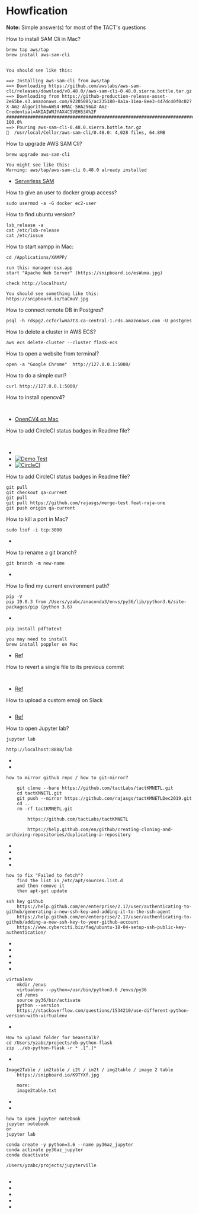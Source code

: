 # Howfication

**Note:** Simple answer(s) for most of the TACT's questions


How to install SAM Cli in Mac?
```
brew tap aws/tap
brew install aws-sam-cli


You should see like this:

==> Installing aws-sam-cli from aws/tap
==> Downloading https://github.com/awslabs/aws-sam-cli/releases/download/v0.48.0//aws-sam-cli-0.48.0.sierra.bottle.tar.gz
==> Downloading from https://github-production-release-asset-2e65be.s3.amazonaws.com/92205085/ac235180-8a1a-11ea-8ee3-447dc40f0c02?X-Amz-Algorithm=AWS4-HMAC-SHA256&X-Amz-Credential=AKIAIWNJYAX4CSVEH53A%2F
######################################################################## 100.0%
==> Pouring aws-sam-cli-0.48.0.sierra.bottle.tar.gz
🍺  /usr/local/Cellar/aws-sam-cli/0.48.0: 4,028 files, 64.8MB
```



How to upgrade AWS SAM Cli?
```
brew upgrade aws-sam-cli
	
You might see like this:
Warning: aws/tap/aws-sam-cli 0.48.0 already installed
```
  * [Serverless SAM](https://docs.aws.amazon.com/serverless-application-model/latest/developerguide/serverless-sam-cli-install-mac.html)



How to give an user to docker group access?
```
sudo usermod -a -G docker ec2-user
```



How to find ubuntu version?
```
lsb_release -a
cat /etc/lsb-release
cat /etc/issue
```



How to start xampp in Mac:
```
cd /Applications/XAMPP/

run this: manager-osx.app
start "Apache Web Server" (https://snipboard.io/esWuma.jpg)

check http://localhost/ 

You should see something like this:
https://snipboard.io/taCmuV.jpg
```



How to connect remote DB in Postgres?
```
psql -h rdspg2.ccforlwma7t3.ca-central-1.rds.amazonaws.com -U postgres
```



How to delete a cluster in AWS ECS?
```
aws ecs delete-cluster --cluster flask-ecs
```



How to open a website from terminal?
```
open -a "Google Chrome"  http://127.0.0.1:5000/
```



How to do a simple curl?
```
curl http://127.0.0.1:5000/
```



How to install opencv4?
```
	
```
  * [OpenCV4 on Mac](https://www.pyimagesearch.com/2018/08/17/install-opencv-4-on-macos/)



How to add CircleCI status badges in Readme file?
```
    
```
  * [](https://circleci.com/docs/2.0/status-badges/)
  * [![Demo Test](https://circleci.com/gh/rajasgs/circleci-demo-apitest.svg?style=svg)](https://circleci.com/gh/rajasgs/circleci-demo-apitest/)
  * [![CircleCI](https://circleci.com/gh/rajasgs/circleci-demo-apitest.svg?style=svg&circle-token=a385a5c7187bc4efbb6156df7c3499f266859657)](https://circleci.com/gh/rajasgs/circleci-demo-apitest/)



How to add CircleCI status badges in Readme file?
```
git pull
git checkout qa-current
git pull
git pull https://github.com/rajasgs/merge-test feat-raja-one
git push origin qa-current

```



How to kill a port in Mac?
```
sudo lsof -i tcp:3000 
```
  * [](https://stackoverflow.com/questions/3855127/find-and-kill-process-locking-port-3000-on-mac)



How to rename a git branch?
```
git branch -m new-name        
```
  * [](https://multiplestates.wordpress.com/2015/02/05/rename-a-local-and-remote-branch-in-git/)



How to find my current environment path?
```
pip -V
pip 19.0.3 from /Users/yzabc/anaconda3/envs/py36/lib/python3.6/site-packages/pip (python 3.6)   
```
  * [](https://stackoverflow.com/questions/1871549/determine-if-python-is-running-inside-virtualenv)




```
pip install pdftotext
    
you may need to install 
brew install poppler on Mac
```
  * [Ref](https://stackoverflow.com/questions/45912641/unable-to-install-pdftotext-on-python-3-6-missing-poppler)



How to revert a single file to its previous commit
```
    

```
  * [Ref](https://stackoverflow.com/questions/2733873/reverting-a-single-file-to-a-previous-version-in-git/2734035)



How to upload a custom emoji on Slack
```

```
* [Ref](https://tryshift.com/blog/apps-hub/how-to-add-custom-emoji-to-slack/)




How to open Jupyter lab?
```
jupyter lab

http://localhost:8888/lab

```
* [](https://jupyterlab.readthedocs.io/en/stable/getting_started/starting.html)
* []()



```
how to mirror github repo / how to git-mirror?
    
    git clone --bare https://github.com/tactLabs/tactKMNETL.git
    cd tactKMNETL.git
    git push --mirror https://github.com/rajasgs/tactKMNETLDec2019.git
    cd ..
    rm -rf tactKMNETL.git
    
        https://github.com/tactLabs/tactKMNETL
    
        https://help.github.com/en/github/creating-cloning-and-archiving-repositories/duplicating-a-repository
```
* []()
* []()
* []()
* []()





```
how to fix "Failed to fetch"?
    find the list in /etc/apt/sources.list.d
    and then remove it
    then apt-get update
```




```
ssh key github
    https://help.github.com/en/enterprise/2.17/user/authenticating-to-github/generating-a-new-ssh-key-and-adding-it-to-the-ssh-agent
    https://help.github.com/en/enterprise/2.17/user/authenticating-to-github/adding-a-new-ssh-key-to-your-github-account
    https://www.cyberciti.biz/faq/ubuntu-18-04-setup-ssh-public-key-authentication/
```
* []()
* []()
* []()
* []()
* []()




```
virtualenv
    mkdir /envs
    virtualenv --python=/usr/bin/python3.6 /envs/py36
    cd /envs
    source py36/bin/activate   
    python --version
    https://stackoverflow.com/questions/1534210/use-different-python-version-with-virtualenv
```
* []()



```
How to upload folder for beanstalk?
cd /Users/yzabc/projects/eb-python-flask
zip ../eb-python-flask -r * .[^.]*
```
* []()





```
Image2Table / im2table / i2t / im2t / img2table / image 2 table
    https://snipboard.io/K9TYXf.jpg

    more:
    image2table.txt
```
* []()
* []()




```
how to open jupyter notebook
jupyter notebook
or
jupyter lab
    
conda create -y python=3.6 --name py36az_jupyter
conda activate py36az_jupyter
conda deactivate

/Users/yzabc/projects/jupyterville
 
```
* [](https://jupyter-notebook-beginner-guide.readthedocs.io/en/latest/execute.html)
* [](https://github.com/rajasgs/jupyterville)
* [](https://jupyterlab.readthedocs.io/en/stable/getting_started/starting.htm)
* []()
* []()
